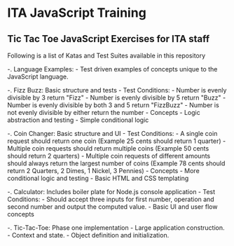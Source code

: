 # ITA JavaScript Training

## Tic Tac Toe JavaScript Exercises for ITA staff

Following is a list of Katas and Test Suites available in this repository 

-. Language Examples:
    - Test driven examples of concepts unique to the JavaScript language.

-. Fizz Buzz: Basic structure and tests
    - Test Conditions:
        - Number is evenly divisible by 3 return "Fizz"
        - Number is evenly divisible by 5 return "Buzz"
        - Number is evenly divisible by both 3 and 5 return "FizzBuzz"
        - Number is not evenly divisible by either return the number
    - Concepts
        - Logic abstraction and testing
        - Simple conditional logic
  
-. Coin Changer: Basic structure and UI
    - Test Conditions:
        - A single coin request should return one coin (Example 25 cents should return 1 quarter)
        - Multiple coin requests should return multiple coins (Example 50 cents should return 2 quarters)
        - Multiple coin requests of different amounts should always return the largest number of coins (Example 78 cents should return 2 Quarters, 2 Dimes, 1 Nickel, 3 Pennies)
    - Concepts
        - More conditional logic and testing
        - Basic HTML and CSS templating
    
-. Calculator: Includes boiler plate for Node.js console application
    - Test Conditions:
        - Should accept three inputs for first number, operation and second number and output the computed value.
    - Basic UI and user flow concepts
    
-. Tic-Tac-Toe: Phase one implementation
    - Large application construction.
    - Context and state.
    - Object definition and initialization.